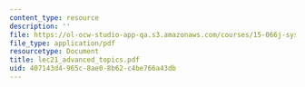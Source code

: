 ```yaml
---
content_type: resource
description: ''
file: https://ol-ocw-studio-app-qa.s3.amazonaws.com/courses/15-066j-system-optimization-and-analysis-for-manufacturing-summer-2003/407143d4965c8ae08b62c4be766a43db_lec21_advanced_topics.pdf
file_type: application/pdf
resourcetype: Document
title: lec21_advanced_topics.pdf
uid: 407143d4-965c-8ae0-8b62-c4be766a43db
---
```

